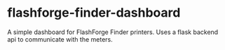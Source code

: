 # flashforge-finder-dashboard
A simple dashboard for FlashForge Finder printers. Uses a flask backend api to communicate with the meters.
